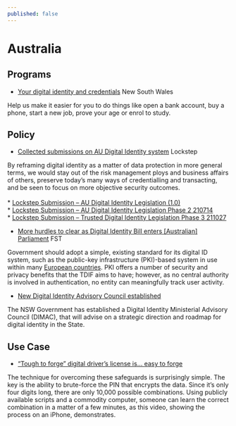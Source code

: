 ```yaml
---
published: false
---
```

# Australia

## Programs
* [Your digital identity and credentials](https://www.haveyoursay.nsw.gov.au/digital-identity) New South Wales

Help us make it easier for you to do things like open a bank account, buy a phone, start a new job, prove your age or enrol to study.

## Policy

* [Collected submissions on AU Digital Identity system](https://lockstep.com.au/collected-submissions-on-au-digital-identity-system/) Lockstep

By reframing digital identity as a matter of data protection in more general terms, we would stay out of the risk management ploys and business affairs of others, preserve today’s many ways of credentialling and transacting, and be seen to focus on more objective security outcomes.<br><br>* [Lockstep Submission – AU Digital Identity Legislation (1.0)](https://lockstep.com.au/wp-content/uploads/2021/12/Lockstep-Submission-AU-Digital-Identity-Legislation-1.0.pdf) <br>* [Lockstep Submission – AU Digital Identity Legislation Phase 2 210714](https://lockstep.com.au/wp-content/uploads/2021/12/Lockstep-Submission-AU-Digital-Identity-Legislation-Phase-2-210714.pdf) <br>* [Lockstep Submission – Trusted Digital Identity Legislation Phase 3 211027](https://lockstep.com.au/wp-content/uploads/2021/12/Lockstep-Submission-Trusted-Digital-Identity-Legislation-Phase-3-211027.pdf)

* [More hurdles to clear as Digital Identity Bill enters [Australian] Parliament](https://fst.net.au/government-news/more-hurdles-to-clear-as-digital-identity-bill-enters-parliament-2/) FST

Government should adopt a simple, existing standard for its digital ID system, such as the public-key infrastructure (PKI)-based system in use within many [European countries](https://www.enisa.europa.eu/topics/csirts-in-europe/glossary/public-key-infrastructure-pki). PKI offers a number of security and privacy benefits that the TDIF aims to have; however, as no central authority is involved in authentication, no entity can meaningfully track user activity.

* [New Digital Identity Advisory Council established](https://www.nsw.gov.au/media-releases/new-digital-identity-advisory-council-established)

The NSW Government has established a Digital Identity Ministerial Advisory Council (DIMAC), that will advise on a strategic direction and roadmap for digital identity in the State.

## Use Case

* [“Tough to forge” digital driver’s license is… easy to forge](https://arstechnica.com/information-technology/2022/05/digital-drivers-license-used-by-4m-australians-is-a-snap-to-forge/)

The technique for overcoming these safeguards is surprisingly simple. The key is the ability to brute-force the PIN that encrypts the data. Since it’s only four digits long, there are only 10,000 possible combinations. Using publicly available scripts and a commodity computer, someone can learn the correct combination in a matter of a few minutes, as this video, showing the process on an iPhone, demonstrates.